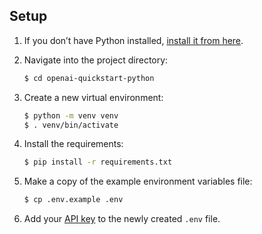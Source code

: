 ## Setup

1. If you don’t have Python installed, [install it from here](https://www.python.org/downloads/).

1. Navigate into the project directory:

   ```bash
   $ cd openai-quickstart-python
   ```

1. Create a new virtual environment:

   ```bash
   $ python -m venv venv
   $ . venv/bin/activate
   ```

1. Install the requirements:

   ```bash
   $ pip install -r requirements.txt
   ```

1. Make a copy of the example environment variables file:

   ```bash
   $ cp .env.example .env
   ```

1. Add your [API key](https://beta.openai.com/account/api-keys) to the newly created `.env` file.